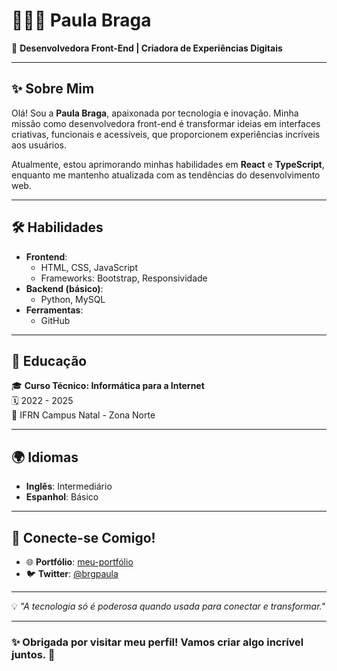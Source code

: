 # 👩🏾‍💻 Paula Braga  

🌟 **Desenvolvedora Front-End | Criadora de Experiências Digitais**  

---

## ✨ Sobre Mim  
Olá! Sou a **Paula Braga**, apaixonada por tecnologia e inovação. Minha missão como desenvolvedora front-end é transformar ideias em interfaces criativas, funcionais e acessíveis, que proporcionem experiências incríveis aos usuários.  

Atualmente, estou aprimorando minhas habilidades em **React** e **TypeScript**, enquanto me mantenho atualizada com as tendências do desenvolvimento web.

---

## 🛠️ Habilidades  

- **Frontend**:  
  - HTML, CSS, JavaScript  
  - Frameworks: Bootstrap, Responsividade  
- **Backend (básico)**:  
  - Python, MySQL  
- **Ferramentas**:  
  - GitHub  

---

## 🌱 Educação  
🎓 **Curso Técnico: Informática para a Internet**  
🗓️ 2022 - 2025  
📍 IFRN Campus Natal - Zona Norte  

---

## 🌍 Idiomas  
- **Inglês**: Intermediário  
- **Espanhol**: Básico  

---

## 🔗 Conecte-se Comigo!  
- 🌐 **Portfólio**: [meu-portfólio](https://bragpaula.github.io/meu-portfolio/)  
- 🐦 **Twitter**: [@brgpaula](https://twitter.com/brgpaula)  

---

💡 *"A tecnologia só é poderosa quando usada para conectar e transformar."*  

---

### ✨ Obrigada por visitar meu perfil! Vamos criar algo incrível juntos. 🚀  
